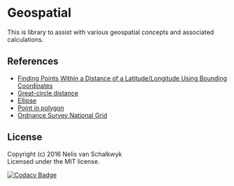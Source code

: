 # Geospatial
This is library to assist with various geospatial concepts and associated calculations.

## References
- [Finding Points Within a Distance of a Latitude/Longitude Using Bounding Coordinates](http://JanMatuschek.de/LatitudeLongitudeBoundingCoordinates)
- [Great-circle distance](http://en.wikipedia.org/wiki/Great-circle_distance)
- [Ellipse](http://en.wikipedia.org/wiki/Ellipse#Elements_of_an_ellipse)
- [Point in polygon](http://en.wikipedia.org/wiki/Point_in_polygon)
- [Ordnance Survey National Grid](https://en.wikipedia.org/wiki/Ordnance_Survey_National_Grid)

## License
Copyright (c) 2016 Nelis van Schalkwyk  
Licensed under the MIT license.

[![Codacy Badge](https://api.codacy.com/project/badge/Grade/701e438f217f4655b12b78c627113ee1)](https://www.codacy.com/app/NelisVanSchalkwyk/Geospatial?utm_source=github.com&amp;utm_medium=referral&amp;utm_content=NelisVanSchalkwyk/Geospatial&amp;utm_campaign=Badge_Grade)

